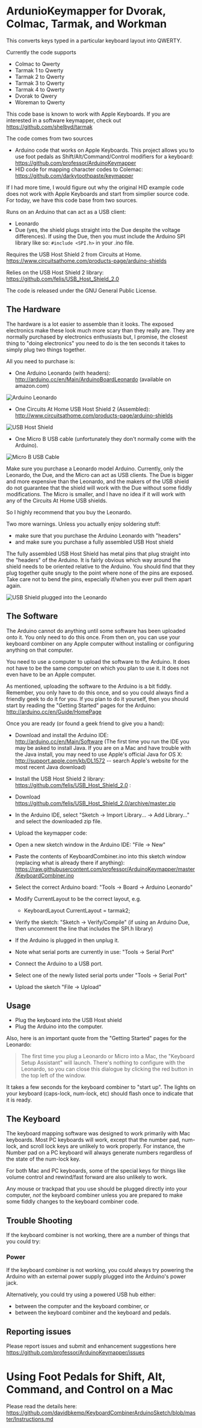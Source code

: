 ArdunioKeymapper for Dvorak, Colmac, Tarmak, and Workman
=============================

This converts keys typed in a particular keyboard layout into QWERTY.

Currently the code supports
 - Colmac to Qwerty
 - Tarmak 1 to Qwerty
 - Tarmak 2 to Qwerty
 - Tarmak 3 to Qwerty
 - Tarmak 4 to Qwerty
 - Dvorak to Qwery
 - Woreman to Qwerty

This code base is known to work with Apple Keyboards. If you are interested in a software keymapper, check out https://github.com/shelbyd/tarmak

The code comes from two sources
 - Arduino code that works on Apple Keyboards. This project  allows you to use foot pedals as Shift/Alt/Command/Control modifiers for a keyboard: https://github.com/professor/ArduinoKeymapper
 - HID code for mapping character codes to Colemac: https://github.com/darkytoothpaste/keymapper

If I had more time, I would figure out why the original HID example code does not work with Apple Keyboards and start from simplier source code. For today, we have this code base from two sources. 

Runs on an Arduino that can act as a USB client:
 - Leonardo
 - Due (yes, the shield plugs straight into the Due despite the voltage differences). If using the Due, then you must include the Arduino SPI library like so: ```#include <SPI.h>``` in your .ino file.

Requires the USB Host Shield 2 from Circuits at Home.
https://www.circuitsathome.com/products-page/arduino-shields

Relies on the USB Host Shield 2 library:
https://github.com/felis/USB_Host_Shield_2.0

The code is released under the GNU General Public License.

## The Hardware

The hardware is a lot easier to assemble than it looks. The exposed electronics make these look much more scary than they really are. They are normally purchased by electronics enthusiasts but, I promise, the closest thing to "doing electronics" you need to do is the ten seconds it takes to simply plug two things together.

All you need to purchase is:

- One Arduino Leonardo (with headers): http://arduino.cc/en/Main/ArduinoBoardLeonardo (available on amazon.com)

![Arduino Leonardo](http://professor.github.io/ArduinoKeymapper/Leonardo.JPG)

- One Circuits At Home USB Host Shield 2 (Assembled): http://www.circuitsathome.com/products-page/arduino-shields

![USB Host Shield](http://professor.github.io/ArduinoKeymapper/UsbHostShield.JPG)

- One Micro B USB cable (unfortunately they don't normally come with the Arduino).

![Micro B USB Cable](http://professor.github.io/ArduinoKeymapper/Cable.JPG)

Make sure you purchase a Leonardo model Arduino. Currently, only the Leonardo, the Due, and the Micro can act as USB clients.  The Due is bigger and more expensive than the Leonardo, and the makers of the USB shield do not guarantee that the shield will work with the Due without some fiddly modifications.  The Micro is smaller, and I have no idea if it will work with any of the Circuits At Home USB shields.

So I highly recommend that you buy the Leonardo.

Two more warnings. Unless you actually enjoy soldering stuff:

- make sure that you purchase the Arduino Leonardo with "headers"
- and make sure you purchase a fully assembled USB Host shield

The fully assembled USB Host Shield has metal pins that plug straight into the "headers" of the Arduino.  It is fairly obvious which way around the shield needs to be oriented relative to the Arduino. You should find that they plug together quite snugly to the point where none of the pins are exposed.  Take care not to bend the pins, especially if/when you ever pull them apart again.

![USB Shield plugged into the Leonardo](http://professor.github.io/ArduinoKeymapper/CombinedLeonardoPlusUsbShield.JPG)

## The Software
The Arduino cannot do anything until some software has been uploaded onto it.  You only need to do this once. From then on, you can use your keyboard combiner on any Apple computer without installing or configuring anything on that computer. 

You need to use a computer to upload the software to the Arduino. It does not have to be the same computer on which you plan to use it. It does not even have to be an Apple computer.

As mentioned, uploading the software to the Arduino is a bit fiddly. Remember, you only have to do this once, and so you could always find a friendly geek to do it for you. If you plan to do it yourself, then you should start by reading the "Getting Started" pages for the Arduino: http://arduino.cc/en/Guide/HomePage

Once you are ready (or found a geek friend to give you a hand):

- Download and install the Arduino IDE: http://arduino.cc/en/Main/Software (The first time you run the IDE you may be asked to install Java.  If you are on a Mac and have trouble with the Java install, you may need to use Apple's official Java for OS X: http://support.apple.com/kb/DL1572 -- search Apple's website for the most recent Java download)
- Install the USB Host Shield 2 library: https://github.com/felis/USB_Host_Shield_2.0 :

 - Download https://github.com/felis/USB_Host_Shield_2.0/archive/master.zip
 - In the Arduino IDE, select "Sketch -> Import Library... -> Add Library..." and select the downloaded zip file.

- Upload the keymapper code:

 - Open a new sketch window in the Arduino IDE: "File -> New" 
 - Paste the contents of KeyboardCombiner.ino into this sketch window (replacing what is already there if anything): https://raw.githubusercontent.com/professor/ArduinoKeymapper/master/KeyboardCombiner.ino
 - Select the correct Arduino board: "Tools -> Board -> Arduino Leonardo"
 - Modify CurrentLayout to be the correct layout, e.g.
   - KeyboardLayout CurrentLayout = tarmak2;
 
 - Verify the sketch: "Sketch -> Verify/Compile" (if using an Arduino Due, then uncomment the line that includes the SPI.h library)
 - If the Arduino is plugged in then unplug it.
 - Note what serial ports are currently in use: "Tools -> Serial Port"
 - Connect the Arduino to a USB port.
 - Select one of the newly listed serial ports under "Tools -> Serial Port"
 - Upload the sketch "File -> Upload"

## Usage
- Plug the keyboard into the USB Host shield
- Plug the Arduino into the computer.

Also, here is an important quote from the "Getting Started" pages for the Leonardo:

> The first time you plug a Leonardo or Micro into a Mac, the "Keyboard Setup Assistant" will launch. There's nothing to configure with the Leonardo, so you can close this dialogue by clicking the red button in the top left of the window.

It takes a few seconds for the keyboard combiner to "start up". The lights on your keyboard (caps-lock, num-lock, etc) should flash once to indicate that it is ready.

## The Keyboard
The keyboard mapping software was designed to work primarily with Mac keyboards. Most PC keyboards will work, except that the number pad, num-lock, and scroll lock keys are unlikely to work properly. For instance, the Number pad on a PC keyboard will always generate numbers regardless of the state of the num-lock key.

For both Mac and PC keyboards, some of the special keys for things like volume control and rewind/fast forward are also unlikely to work.

Any mouse or trackpad that you use should be plugged directly into your computer, *not* the keyboard combiner unless you are prepared to make some fiddly changes to the keyboard combiner code.

## Trouble Shooting
If the keyboard combiner is not working, there are a number of things that you could try:

### Power
If the keyboard combiner is not working, you could always try powering the Arduino with an external power supply plugged into the Arduino's power jack.

Alternatively, you could try using a powered USB hub either:
- between the computer and the keyboard combiner, or
- between the keyboard combiner and the keyboard and pedals.

## Reporting issues
Please report issues and submit and enhancement suggestions here https://github.com/professor/ArduinoKeymapper/issues


# Using Foot Pedals for Shift, Alt, Command, and Control on a Mac

Please read the details here: https://github.com/davidbkemp/KeyboardCombinerArduinoSketch/blob/master/Instructions.md
